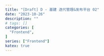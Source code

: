 ```yaml
---
title: "[Draft] D - 基建 迭代管理&发布平台 02"
date: "2023-10-26"
description: ""
# tags: []
categories: [
  "Frontend",
]
series: ["Frontend"]
katex: true
---
```


<!-- more -->
